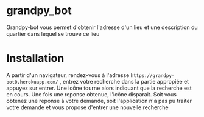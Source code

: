 # grandpy_bot
Grandpy-bot vous permet d'obtenir l'adresse d'un lieu et une description du quartier dans lequel se trouve ce lieu
# Installation
A partir d'un navigateur, rendez-vous à l'adresse `https://grandpy-bot0.herokuapp.com/` , entrez votre recherche dans la partie appropiée et appuyez sur entrer.
Une icône tourne alors indiquant que la recherche est en cours.
Une fois une reponse obtenue, l'icône disparait.
Soit vous obtenez une reponse à votre demande, soit l'application n'a pas pu traiter votre demande et vous propose d'entrer une nouvelle recherche